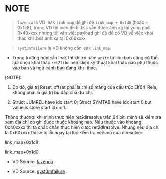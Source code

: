# NOTE

>`lazenca` là VD leak `link_map` để ghi đè `link_map + 0x1d0` (hoặc + 0x1c8), trong VD tôi biên dịch .bss vẫn được ánh xạ tại vùng nhớ 0x40xxxx nhưng tôi vẫn viết payload ghi đè để có VD về việc khai thác khi .bss ánh xạ tại 0x60xxxx.

>`syst3mfailure` là VD không cần leak `link_map`.

 - Trong trường hợp cần leak thì khi có hàm `write` từ libc bạn cũng có thể lựa chọn khai thác `ret2libc` nên chọn kỹ thuật khai thác nào phụ thuộc vào bạn và ngữ cảnh bạn đang khai thác.

[NOTE]:

1) Do đó, giá trị Reset_offset phải là chỉ số mảng của cấu trúc Elf64_Rela, không phải là giá trị bù đắp của địa chỉ.

2) Struct JUMREL have idx start 0; Struct SYMTAB have idx start 0 but value is store start idx = 1.

Thông thường, khi mình thực hiện ret2dlresolve trên 64 bit, mình sẽ kiểm tra xem địa chỉ có ghi được thuộc khoảng nào. Nếu thuộc vào khoảng 0x40xxxx thì ta chắc chắn 
thực hiện được ret2dlresolve. Nhưng nếu địa chỉ là 0x60xxxx thì sẽ bị lỗi ngay tại lúc kiểm tra version của dlresolver.

link_map+0x1c8

link_map+0x1d0

 - VD Source: [lazenca]( https://www.lazenca.net/pages/viewpage.action?pageId=19300744) .
 
 - VD Source: [syst3mfailure](https://syst3mfailure.io/ret2dl_resolve) .

